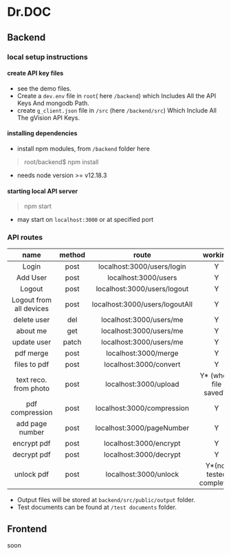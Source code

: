 # Dr.DOC

## Backend

### local setup  instructions

#### create API key files

* see the demo files.
* Create a `dev.env` file in `root`( here `/backend`) which Includes All the API Keys And mongodb Path.
* create `g_client.json` file in `/src` (here `/backend/src`) Which Include All The gVision API Keys.

#### installing dependencies

* install npm modules, from `/backend` folder here
> root/backend$ npm install
* needs node version >= v12.18.3

#### starting local API server

> npm start
* may start on `localhost:3000` or at specified port

### API routes

| name | method | route | working | 
| :---: | :---: | :---: | :---: |
| Login | post | localhost:3000/users/login | Y |
| Add User | post | localhost:3000/users | Y |
| Logout | post | localhost:3000/users/logout | Y |
| Logout from all devices | post | localhost:3000/users/logoutAll | Y |
| delete user | del | localhost:3000/users/me | Y |
| about me | get | localhost:3000/users/me | Y |
| update user | patch | localhost:3000/users/me | Y |
| pdf merge | post | localhost:3000/merge | Y |
| files to pdf | post | localhost:3000/convert | Y |
| text reco. from photo | post | localhost:3000/upload | Y* (where file saved?) |
| pdf compression | post | localhost:3000/compression | Y |
| add page number | post | localhost:3000/pageNumber | Y |
| encrypt pdf | post | localhost:3000/encrypt | Y |
| decrypt pdf | post | localhost:3000/decrypt | Y |
| unlock pdf | post | localhost:3000/unlock | Y*(not tested completly) |

* Output files will be stored at `backend/src/public/output` folder.
* Test documents can be found at `/test documents` folder.


## Frontend

soon
